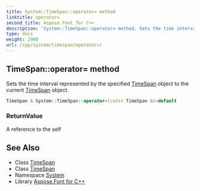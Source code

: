 ```yaml
---
title: System::TimeSpan::operator= method
linktitle: operator=
second_title: Aspose.Font for C++
description: 'System::TimeSpan::operator= method. Sets the time interval represented by the specified TimeSpan object to the current TimeSpan object in C++.'
type: docs
weight: 2900
url: /cpp/system/timespan/operator=/
---
```

## TimeSpan::operator= method


Sets the time interval represented by the specified [TimeSpan](../) object to the current [TimeSpan](../) object.

```cpp
TimeSpan & System::TimeSpan::operator=(const TimeSpan &)=default
```


### ReturnValue

A reference to the self

## See Also

* Class [TimeSpan](../)
* Class [TimeSpan](../)
* Namespace [System](../../)
* Library [Aspose.Font for C++](../../../)
